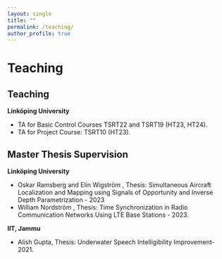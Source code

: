 ```yaml
---
layout: single
title: ""
permalink: /teaching/
author_profile: true
---
```

# <i class="fa fa-fw fa-edit"></i> Teaching #


## Teaching

 **Linköping University**
* TA for Basic Control Courses TSRT22 and TSRT19 (HT23, HT24). 
* TA for Project Course: TSRT10 (HT23).

## Master Thesis Supervision

**Linköping University**
* Oskar Ramsberg and Elin Wigström , Thesis: Simultaneous Aircraft Localization and Mapping using Signals of Opportunity and Inverse Depth Parametrization - 2023
* William Nordström , Thesis: Time Synchronization in Radio Communication Networks Using LTE Base Stations - 2023.

**IIT, Jammu**
* Alish Gupta, Thesis: Underwater Speech Intelligibility Improvement-2021.

<!--
{% include base_path %}
{% for post in site.teaching reversed %}
  {% include archive-single.html %}
{% endfor %}
-->
